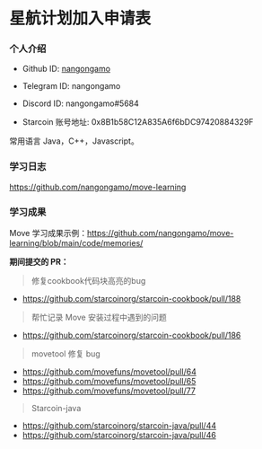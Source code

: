 

# 星航计划加入申请表


### 个人介绍

* Github ID: [nangongamo](https://github.com/nangongamo)

* Telegram ID: nangongamo

* Discord ID: nangongamo#5684

* Starcoin 账号地址: 0x8B1b58C12A835A6f6bDC97420884329F


常用语言 Java，C++，Javascript。


### 学习日志

https://github.com/nangongamo/move-learning

### 学习成果

Move 学习成果示例：https://github.com/nangongamo/move-learning/blob/main/code/memories/

**期间提交的 PR：**

> 修复cookbook代码块高亮的bug
- https://github.com/starcoinorg/starcoin-cookbook/pull/188

> 帮忙记录 Move 安装过程中遇到的问题
- https://github.com/starcoinorg/starcoin-cookbook/pull/186

> movetool 修复 bug
- https://github.com/movefuns/movetool/pull/64
- https://github.com/movefuns/movetool/pull/65
- https://github.com/movefuns/movetool/pull/77

> Starcoin-java
- https://github.com/starcoinorg/starcoin-java/pull/44 
- https://github.com/starcoinorg/starcoin-java/pull/46



